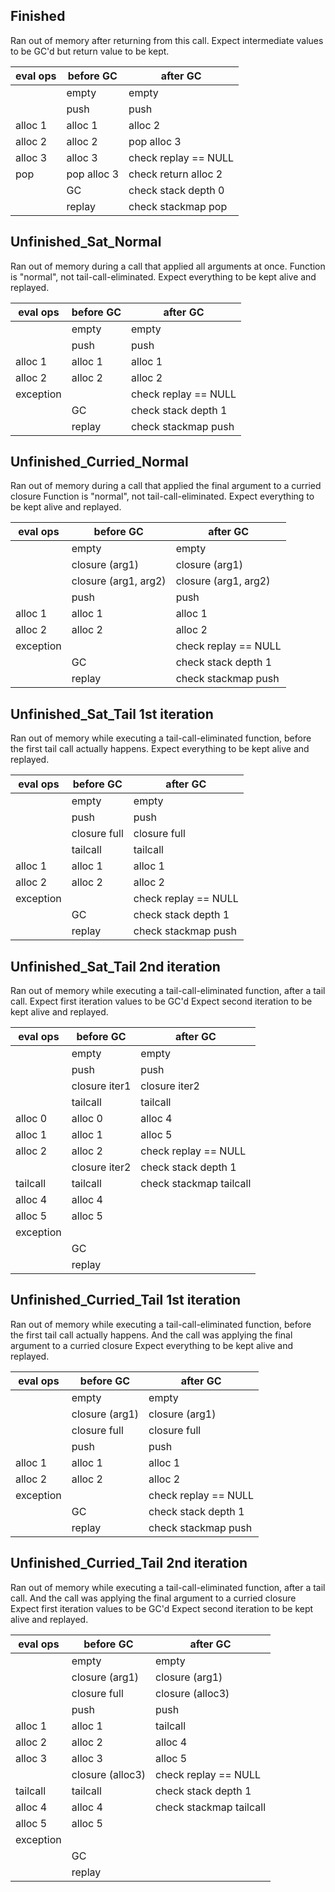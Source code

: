## Finished

Ran out of memory after returning from this call.
Expect intermediate values to be GC'd but return value to be kept.

| eval ops | before GC   | after GC             |
| -------- | ----------- | -------------------- |
|          | empty       | empty                |
|          | push        | push                 |
| alloc 1  | alloc 1     | alloc 2              |
| alloc 2  | alloc 2     | pop alloc 3          |
| alloc 3  | alloc 3     | check replay == NULL |
| pop      | pop alloc 3 | check return alloc 2 |
|          | GC          | check stack depth 0  |
|          | replay      | check stackmap pop   |

## Unfinished_Sat_Normal

Ran out of memory during a call that applied all arguments at once.
Function is "normal", not tail-call-eliminated.
Expect everything to be kept alive and replayed.

| eval ops  | before GC | after GC             |
| --------- | --------- | -------------------- |
|           | empty     | empty                |
|           | push      | push                 |
| alloc 1   | alloc 1   | alloc 1              |
| alloc 2   | alloc 2   | alloc 2              |
| exception |           | check replay == NULL |
|           | GC        | check stack depth 1  |
|           | replay    | check stackmap push  |

## Unfinished_Curried_Normal

Ran out of memory during a call that applied the final argument to a curried closure
Function is "normal", not tail-call-eliminated.
Expect everything to be kept alive and replayed.

| eval ops  | before GC            | after GC             |
| --------- | -------------------- | -------------------- |
|           | empty                | empty                |
|           | closure (arg1)       | closure (arg1)       |
|           | closure (arg1, arg2) | closure (arg1, arg2) |
|           | push                 | push                 |
| alloc 1   | alloc 1              | alloc 1              |
| alloc 2   | alloc 2              | alloc 2              |
| exception |                      | check replay == NULL |
|           | GC                   | check stack depth 1  |
|           | replay               | check stackmap push  |

## Unfinished_Sat_Tail 1st iteration

Ran out of memory while executing a tail-call-eliminated function,
before the first tail call actually happens.
Expect everything to be kept alive and replayed.

| eval ops  | before GC    | after GC             |
| --------- | ------------ | -------------------- |
|           | empty        | empty                |
|           | push         | push                 |
|           | closure full | closure full         |
|           | tailcall     | tailcall             |
| alloc 1   | alloc 1      | alloc 1              |
| alloc 2   | alloc 2      | alloc 2              |
| exception |              | check replay == NULL |
|           | GC           | check stack depth 1  |
|           | replay       | check stackmap push  |

## Unfinished_Sat_Tail 2nd iteration

Ran out of memory while executing a tail-call-eliminated function,
after a tail call.
Expect first iteration values to be GC'd
Expect second iteration to be kept alive and replayed.

| eval ops  | before GC     | after GC                |
| --------- | ------------- | ----------------------- |
|           | empty         | empty                   |
|           | push          | push                    |
|           | closure iter1 | closure iter2           |
|           | tailcall      | tailcall                |
| alloc 0   | alloc 0       | alloc 4                 |
| alloc 1   | alloc 1       | alloc 5                 |
| alloc 2   | alloc 2       | check replay == NULL    |
|           | closure iter2 | check stack depth 1     |
| tailcall  | tailcall      | check stackmap tailcall |
| alloc 4   | alloc 4       |
| alloc 5   | alloc 5       |
| exception |
|           | GC            |
|           | replay        |

## Unfinished_Curried_Tail 1st iteration

Ran out of memory while executing a tail-call-eliminated function,
before the first tail call actually happens.
And the call was applying the final argument to a curried closure
Expect everything to be kept alive and replayed.

| eval ops  | before GC      | after GC             |
| --------- | -------------- | -------------------- |
|           | empty          | empty                |
|           | closure (arg1) | closure (arg1)       |
|           | closure full   | closure full         |
|           | push           | push                 |
| alloc 1   | alloc 1        | alloc 1              |
| alloc 2   | alloc 2        | alloc 2              |
| exception |                | check replay == NULL |
|           | GC             | check stack depth 1  |
|           | replay         | check stackmap push  |

## Unfinished_Curried_Tail 2nd iteration

Ran out of memory while executing a tail-call-eliminated function,
after a tail call.
And the call was applying the final argument to a curried closure
Expect first iteration values to be GC'd
Expect second iteration to be kept alive and replayed.

| eval ops  | before GC        | after GC                |
| --------- | ---------------- | ----------------------- |
|           | empty            | empty                   |
|           | closure (arg1)   | closure (arg1)          |
|           | closure full     | closure (alloc3)        |
|           | push             | push                    |
| alloc 1   | alloc 1          | tailcall                |
| alloc 2   | alloc 2          | alloc 4                 |
| alloc 3   | alloc 3          | alloc 5                 |
|           | closure (alloc3) | check replay == NULL    |
| tailcall  | tailcall         | check stack depth 1     |
| alloc 4   | alloc 4          | check stackmap tailcall |
| alloc 5   | alloc 5          |
| exception |
|           | GC               |
|           | replay           |
